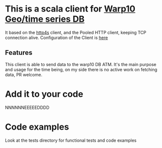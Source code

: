 # This is a scala client for [Warp10 Geo/time series DB](http://www.warp10.io/)

It based on the [http4s](http://http4s.org/) client, and the Pooled HTTP client, keeping TCP connection alive. Configuration of the Client is [here](http://http4s.org/api/0.14/index.html#org.http4s.client.blaze.BlazeClientConfig)

## Features

This client is able to send data to the warp10 DB ATM. It's the main purpose and usage for the time being, on my side there is no active work on fetching data, PR welcome.

# Add it to your code

NNNNNNEEEEEDDDD

# Code examples

Look at the tests directory for functional tests and code examples
